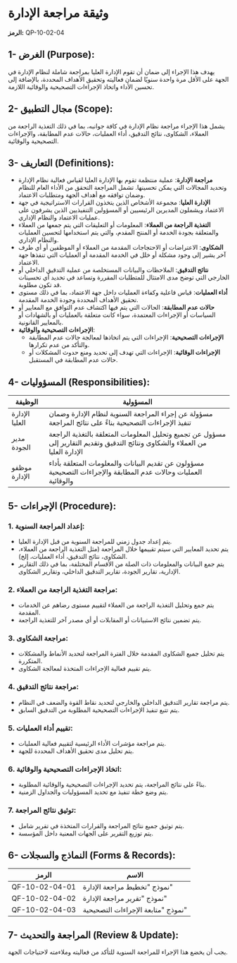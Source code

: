 # وثيقة مراجعة الإدارة
**الرمز:** QP-10-02-04

## 1- الغرض (Purpose):
يهدف هذا الإجراء إلى ضمان أن تقوم الإدارة العليا بمراجعة شاملة لنظام الإدارة في الجهة على الأقل مرة واحدة سنويًا لضمان فعاليته وتحقيق الأهداف المحددة، بالإضافة إلى تحسين الأداء واتخاذ الإجراءات التصحيحية والوقائية اللازمة.

## 2- مجال التطبيق (Scope):
يشمل هذا الإجراء مراجعة نظام الإدارة في كافة جوانبه، بما في ذلك التغذية الراجعة من العملاء، الشكاوى، نتائج التدقيق، أداء العمليات، حالات عدم المطابقة، والإجراءات التصحيحية والوقائية.

## 3- التعاريف (Definitions):
- **مراجعة الإدارة**: عملية منتظمة تقوم بها الإدارة العليا لقياس فعالية نظام الإدارة وتحديد المجالات التي يمكن تحسينها. تشمل المراجعة التحقق من الأداء العام للنظام وضمان توافقه مع أهداف الجهة ومتطلبات الاعتماد.
- **الإدارة العليا**: مجموعة الأشخاص الذين يتخذون القرارات الاستراتيجية في جهة الاعتماد ويشملون المديرين الرئيسيين أو المسؤولين التنفيذيين الذين يشرفون على عمليات الاعتماد والنظام الإداري.
- **التغذية الراجعة من العملاء**: المعلومات أو التعليقات التي يتم جمعها من العملاء والمتعلقة بجودة الخدمة أو المنتج المقدم، والتي يتم استخدامها لتحسين العمليات والنظام الإداري.
- **الشكاوى**: الاعتراضات أو الاحتجاجات المقدمة من العملاء أو الموظفين أو أي طرف آخر يشير إلى وجود مشكلة أو خلل في الخدمة المقدمة أو العمليات التي تنفذها جهة الاعتماد.
- **نتائج التدقيق**: الملاحظات والبيانات المستخلصة من عملية التدقيق الداخلي أو الخارجي التي توضح مدى الامتثال للمتطلبات المقررة وتساعد في تحديد أي تحسينات قد تكون مطلوبة.
- **أداء العمليات**: قياس فاعلية وكفاءة العمليات داخل جهة الاعتماد، بما في ذلك مستوى تحقيق الأهداف المحددة وجودة الخدمة المقدمة.
- **حالات عدم المطابقة**: الحالات التي يتم فيها اكتشاف عدم التوافق مع المعايير أو السياسات أو الإجراءات المعتمدة، سواء كانت متعلقة بالعمليات أو بالشهادات أو بالمعايير القانونية.
- **الإجراءات التصحيحية والوقائية**:
  - **الإجراءات التصحيحية**: الإجراءات التي يتم اتخاذها لمعالجة حالات عدم المطابقة والتأكد من عدم تكرارها.
  - **الإجراءات الوقائية**: الإجراءات التي تهدف إلى تحديد ومنع حدوث المشكلات أو حالات عدم المطابقة في المستقبل.

## 4- المسؤوليات (Responsibilities):

| الوظيفة | المسؤولية |
|---------|-----------|
| الإدارة العليا | مسؤولة عن إجراء المراجعة السنوية لنظام الإدارة وضمان تنفيذ الإجراءات التصحيحية بناءً على نتائج المراجعة |
| مدير الجودة | مسؤول عن تجميع وتحليل المعلومات المتعلقة بالتغذية الراجعة من العملاء والشكاوى ونتائج التدقيق وتقديم التقارير إلى الإدارة العليا |
| موظفو الإدارة | مسؤولون عن تقديم البيانات والمعلومات المتعلقة بأداء العمليات وحالات عدم المطابقة والإجراءات التصحيحية والوقائية |

## 5- الإجراءات (Procedure):

### 1. إعداد المراجعة السنوية:
- يتم إعداد جدول زمني للمراجعة السنوية من قبل الإدارة العليا.
- يتم تحديد المعايير التي سيتم تقييمها خلال المراجعة (مثل التغذية الراجعة من العملاء، الشكاوى، نتائج التدقيق، أداء العمليات، إلخ).
- يتم جمع البيانات والمعلومات ذات الصلة من الأقسام المختلفة، بما في ذلك التقارير الإدارية، تقارير الجودة، تقارير التدقيق الداخلي، وتقارير الشكاوى.

### 2. مراجعة التغذية الراجعة من العملاء:
- يتم جمع وتحليل التغذية الراجعة من العملاء لتقييم مستوى رضاهم عن الخدمات المقدمة.
- يتم تضمين نتائج الاستبيانات أو المقابلات أو أي مصدر آخر للتغذية الراجعة.

### 3. مراجعة الشكاوى:
- يتم تحليل جميع الشكاوى المقدمة خلال الفترة المراجعة لتحديد الأنماط والمشكلات المتكررة.
- يتم تقييم فعالية الإجراءات المتخذة لمعالجة الشكاوى.

### 4. مراجعة نتائج التدقيق:
- يتم مراجعة تقارير التدقيق الداخلي والخارجي لتحديد نقاط القوة والضعف في النظام.
- يتم تتبع تنفيذ الإجراءات التصحيحية المطلوبة من التدقيق السابق.

### 5. تقييم أداء العمليات:
- يتم مراجعة مؤشرات الأداء الرئيسية لتقييم فعالية العمليات.
- يتم تحليل مدى تحقيق الأهداف المحددة للجهة.

### 6. اتخاذ الإجراءات التصحيحية والوقائية:
- بناءً على نتائج المراجعة، يتم تحديد الإجراءات التصحيحية والوقائية المطلوبة.
- يتم وضع خطة تنفيذ مع تحديد المسؤوليات والجداول الزمنية.

### 7. توثيق نتائج المراجعة:
- يتم توثيق جميع نتائج المراجعة والقرارات المتخذة في تقرير شامل.
- يتم توزيع التقرير على الجهات المعنية داخل المؤسسة.

## 6- النماذج والسجلات (Forms & Records):

| الرمز | الاسم |
|-------|-------|
| QF-10-02-04-01 | نموذج "تخطيط مراجعة الإدارة" |
| QF-10-02-04-02 | نموذج "تقرير مراجعة الإدارة" |
| QF-10-02-04-03 | نموذج "متابعة الإجراءات التصحيحية" |

## 7- المراجعة والتحديث (Review & Update):
يجب أن يخضع هذا الإجراء للمراجعة السنوية للتأكد من فعاليته وملاءمته لاحتياجات الجهة.